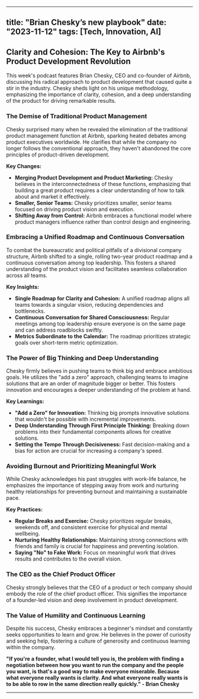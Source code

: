 
---
title: "Brian Chesky’s new playbook"
date: "2023-11-12"
tags: [Tech, Innovation, AI]
---

## Clarity and Cohesion: The Key to Airbnb's Product Development Revolution

This week's podcast features Brian Chesky, CEO and co-founder of Airbnb, discussing his radical approach to product development that caused quite a stir in the industry. Chesky sheds light on his unique methodology, emphasizing the importance of clarity, cohesion, and a deep understanding of the product for driving remarkable results.

### The Demise of Traditional Product Management

Chesky surprised many when he revealed the elimination of the traditional product management function at Airbnb, sparking heated debates among product executives worldwide. He clarifies that while the company no longer follows the conventional approach, they haven't abandoned the core principles of product-driven development. 

**Key Changes:**

* **Merging Product Development and Product Marketing:** Chesky believes in the interconnectedness of these functions, emphasizing that building a great product requires a clear understanding of how to talk about and market it effectively.
* **Smaller, Senior Teams:** Chesky prioritizes smaller, senior teams focused on driving product vision and execution.
* **Shifting Away from Control:**  Airbnb embraces a functional model where product managers influence rather than control design and engineering.

### Embracing a Unified Roadmap and Continuous Conversation

To combat the bureaucratic and political pitfalls of a divisional company structure, Airbnb shifted to a single, rolling two-year product roadmap and a continuous conversation among top leadership. This fosters a shared understanding of the product vision and facilitates seamless collaboration across all teams.

**Key Insights:**

* **Single Roadmap for Clarity and Cohesion:** A unified roadmap aligns all teams towards a singular vision, reducing dependencies and bottlenecks.
* **Continuous Conversation for Shared Consciousness:**  Regular meetings among top leadership ensure everyone is on the same page and can address roadblocks swiftly. 
* **Metrics Subordinate to the Calendar:** The roadmap prioritizes strategic goals over short-term metric optimization.

### The Power of Big Thinking and Deep Understanding

Chesky firmly believes in pushing teams to think big and embrace ambitious goals. He utilizes the "add a zero" approach, challenging teams to imagine solutions that are an order of magnitude bigger or better. This fosters innovation and encourages a deeper understanding of the problem at hand. 

**Key Learnings:**

* **"Add a Zero" for Innovation:**  Thinking big prompts innovative solutions that wouldn't be possible with incremental improvements.
* **Deep Understanding Through First Principle Thinking:**  Breaking down problems into their fundamental components allows for creative solutions.
* **Setting the Tempo Through Decisiveness:**  Fast decision-making and a bias for action are crucial for increasing a company's speed.

### Avoiding Burnout and Prioritizing Meaningful Work

While Chesky acknowledges his past struggles with work-life balance, he emphasizes the importance of stepping away from work and nurturing healthy relationships for preventing burnout and maintaining a sustainable pace. 

**Key Practices:**

* **Regular Breaks and Exercise:** Chesky prioritizes regular breaks, weekends off, and consistent exercise for physical and mental wellbeing.
* **Nurturing Healthy Relationships:** Maintaining strong connections with friends and family is crucial for happiness and preventing isolation.
* **Saying "No" to Fake Work:**  Focus on meaningful work that drives results and contributes to the overall vision.

### The CEO as the Chief Product Officer

Chesky strongly believes that the CEO of a product or tech company should embody the role of the chief product officer. This signifies the importance of a founder-led vision and deep involvement in product development.

### The Value of Humility and Continuous Learning

Despite his success, Chesky embraces a beginner's mindset and constantly seeks opportunities to learn and grow. He believes in the power of curiosity and seeking help, fostering a culture of generosity and continuous learning within the company.

**"If you're a founder, what I would tell you is, the problem with finding a negotiation between how you want to run the company and the people you want, is that's a good way to make everyone miserable. Because what everyone really wants is clarity. And what everyone really wants is to be able to row in the same direction really quickly." - Brian Chesky**

---
        